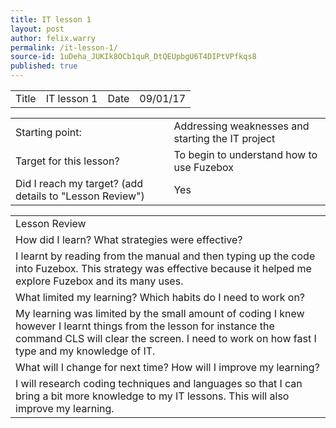 ```yaml
---
title: IT lesson 1
layout: post
author: felix.warry
permalink: /it-lesson-1/
source-id: 1uDeha_JUKIk8OCb1quR_DtQEUpbgU6T4DIPtVPfkqs8
published: true
---
```

<table>
  <tr>
    <td>Title</td>
    <td>IT lesson 1</td>
    <td>Date</td>
    <td>09/01/17</td>
  </tr>
</table>


<table>
  <tr>
    <td>Starting point:</td>
    <td>Addressing weaknesses and starting the IT project</td>
  </tr>
  <tr>
    <td>Target for this lesson?</td>
    <td>To begin to understand how to use Fuzebox</td>
  </tr>
  <tr>
    <td>Did I reach my target? 
(add details to "Lesson Review")</td>
    <td> Yes</td>
  </tr>
</table>


<table>
  <tr>
    <td>Lesson Review</td>
  </tr>
  <tr>
    <td>How did I learn? What strategies were effective? </td>
  </tr>
  <tr>
    <td>I learnt by reading from the manual and then typing up the code into Fuzebox. This strategy was effective because it helped me explore Fuzebox and its many uses. </td>
  </tr>
  <tr>
    <td>What limited my learning? Which habits do I need to work on? </td>
  </tr>
  <tr>
    <td>My learning was limited by the small amount of coding I knew however I learnt things from the lesson for instance the command CLS will clear the screen. I need to work on how fast I type and my knowledge of IT.
</td>
  </tr>
  <tr>
    <td>What will I change for next time? How will I improve my learning?</td>
  </tr>
  <tr>
    <td>I will research coding techniques and languages so that I can bring a bit more knowledge to my IT lessons. This will also improve my learning.</td>
  </tr>
</table>


